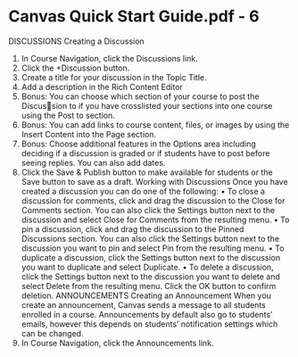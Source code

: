 # Canvas Quick Start Guide.pdf - 6

DISCUSSIONS
Creating a Discussion
1. In Course Navigation, click the Discussions link.
2. Click the +Discussion button.
3. Create a title for your discussion in the Topic Title.
4. Add a description in the Rich Content Editor
5. Bonus: You can choose which section of your course to post the Discussion to if you have crosslisted your sections into one course using the 
Post to section.
6. Bonus: You can add links to course content, files, or images by using the 
Insert Content into the Page section.
7. Bonus: Choose additional features in the Options area including deciding if 
a discussion is graded or if students have to post before seeing replies. You 
can also add dates.
8. Click the Save & Publish button to make available for students or the Save
button to save as a draft.
Working with Discussions
Once you have created a discussion you can do one of the following:
• To close a discussion for comments, click and drag the discussion to the 
Close for Comments section. You can also click the Settings button next to 
the discussion and select Close for Comments from the resulting menu.
• To pin a discussion, click and drag the discussion to the Pinned Discussions
section. You can also click the Settings button next to the discussion you 
want to pin and select Pin from the resulting menu.
• To duplicate a discussion, click the Settings button next to the discussion 
you want to duplicate and select Duplicate.
• To delete a discussion, click the Settings button next to the discussion you 
want to delete and select Delete from the resulting menu. Click the OK
button to confirm deletion.
ANNOUNCEMENTS
Creating an Announcement
When you create an announcement, Canvas sends a message to all students 
enrolled in a course. Announcements by default also go to students’ emails, 
however this depends on students’ notification settings which can be changed.
1. In Course Navigation, click the Announcements link.